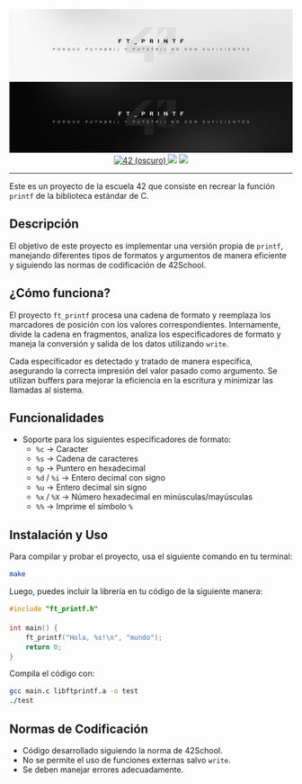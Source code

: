<div align="center">
    <img src="https://github.com/15Galan/42_project-readmes/blob/master/banners/cursus/projects/ft_printf-light.png#gh-light-mode-only" alt="Banner (claro)" />
    <img src="https://github.com/15Galan/42_project-readmes/blob/master/banners/cursus/projects/ft_printf-dark.png#gh-dark-mode-only" alt="Banner (oscuro)" />
    <a href='https://profile.intra.42.fr/users/aarcos' target="_blank">
        <img alt='42 (oscuro)' src='https://img.shields.io/badge/Madrid-black?style=flat&logo=42&logoColor=white'/>
    </a>
    <img src="https://img.shields.io/badge/puntuación---%20%2F%20100-success?color=%2312bab9&style=flat" />
    <img src="https://api.visitorbadge.io/api/visitors?user=V1nt3r4&repo=42_cursus_printf&label=visitas&countColor=%2385e3ff&style=flat&labelStyle=none"/>
</div>

---

Este es un proyecto de la escuela 42 que consiste en recrear la función `printf` de la biblioteca estándar de C.

## Descripción

El objetivo de este proyecto es implementar una versión propia de `printf`, manejando diferentes tipos de formatos y argumentos de manera eficiente y siguiendo las normas de codificación de 42School.

## ¿Cómo funciona?

El proyecto `ft_printf` procesa una cadena de formato y reemplaza los marcadores de posición con los valores correspondientes. Internamente, divide la cadena en fragmentos, analiza los especificadores de formato y maneja la conversión y salida de los datos utilizando `write`. 

Cada especificador es detectado y tratado de manera específica, asegurando la correcta impresión del valor pasado como argumento. Se utilizan buffers para mejorar la eficiencia en la escritura y minimizar las llamadas al sistema.

## Funcionalidades

- Soporte para los siguientes especificadores de formato:
  - `%c` → Caracter
  - `%s` → Cadena de caracteres
  - `%p` → Puntero en hexadecimal
  - `%d` / `%i` → Entero decimal con signo
  - `%u` → Entero decimal sin signo
  - `%x` / `%X` → Número hexadecimal en minúsculas/mayúsculas
  - `%%` → Imprime el símbolo `%`

## Instalación y Uso

Para compilar y probar el proyecto, usa el siguiente comando en tu terminal:

```sh
make
```

Luego, puedes incluir la librería en tu código de la siguiente manera:

```c
#include "ft_printf.h"

int main() {
    ft_printf("Hola, %s!\n", "mundo");
    return 0;
}
```

Compila el código con:

```sh
gcc main.c libftprintf.a -o test
./test
```

## Normas de Codificación

- Código desarrollado siguiendo la norma de 42School.
- No se permite el uso de funciones externas salvo `write`.
- Se deben manejar errores adecuadamente.

